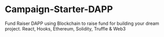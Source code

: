 # Campaign-Starter-DAPP
Fund Raiser DAPP using Blockchain to raise fund for building your dream project. React, Hooks, Ethereum, Solidity, Truffle &amp; Web3
